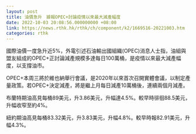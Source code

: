 ```yaml
---
layout: post
title: 油價急升　據報OPEC+討論疫情以來最大減產幅度
date: 2022-10-03 20:08:56.000000000 +08:00
link: https://news.rthk.hk/rthk/ch/component/k2/1669516-20221003.htm
categories: rthk
---
```


國際油價一度急升近5%，外電引述石油輸出國組織(OPEC)消息人士指，油組與盟友組成的OPEC+正討論減產規模多達每日100萬桶，是疫情以來最大減產幅度，以支撐油市。

OPEC+本周三將於維也納舉行會議，是2020年以來首次召開實體會議，以制定產量政策。若OPEC+決定減產，將是繼上月每日減產10萬桶後，連續兩個月減產。

布蘭特期油高見每桶89美元，升3.86美元，升幅達4.5%。較早時徘徊88.5美元，升幅收窄至約4%。

紐約期油高見每桶83.32美元，升3.83美元，升幅4.8%。較早時報82.91美元，升幅4.3%。
